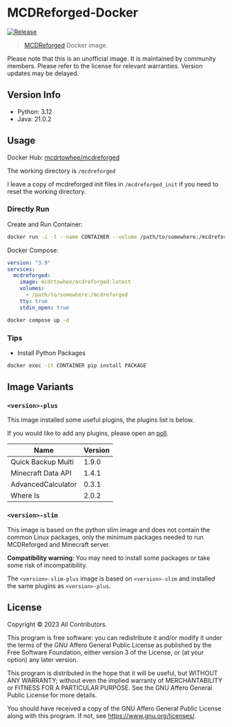 # MCDReforged-Docker

[![Release](https://img.shields.io/github/v/release/MCDReforged-Towhee-Community/MCDReforged-Docker?label=Release)](https://github.com/MCDReforged-Towhee-Community/MCDReforged-Docker/releases)

> [MCDReforged](https://github.com/Fallen-Breath/MCDReforged) Docker image.

Please note that this is an unofficial image. It is maintained by community members. Please refer to the license for relevant warranties. Version updates may be delayed.

## Version Info

- Python: 3.12
- Java: 21.0.2

## Usage

Docker Hub: [mcdrtowhee/mcdreforged](https://hub.docker.com/r/mcdrtowhee/mcdreforged)

The working directory is `/mcdreforged`

I leave a copy of mcdreforged init files in `/mcdreforged_init` if you need to reset the working directory.

### Directly Run

Create and Run Container:

```bash
docker run -i -t --name CONTAINER --volume /path/to/somewhere:/mcdreforged mcdrtowhee/mcdreforged
```

Docker Compose:

```yaml
version: "3.9"
services:
  mcdreforged:
    image: mcdrtowhee/mcdreforged:latest
    volumes:
      - /path/to/somewhere:/mcdreforged
    tty: true
    stdin_open: true
```

```bash
docker compose up -d
```

### Tips

- Install Python Packages

```bash
docker exec -it CONTAINER pip install PACKAGE
```

## Image Variants

### `<version>-plus`

This image installed some useful plugins, the plugins list is below.

If you would like to add any plugins, please open an [poll](https://github.com/MCDReforged-Towhee-Community/MCDReforged-Docker/discussions/new?category=polls).

| Name | Version |
| - | - |
| Quick Backup Multi | 1.9.0 |
| Minecraft Data API | 1.4.1 |
| AdvancedCalculator | 0.3.1 |
| Where Is | 2.0.2 |

### `<version>-slim`

This image is based on the python slim image and does not contain the common Linux packages, only the minimum packages needed to run MCDReforged and Minecraft server.

**Compatibility warning**: You may need to install some packages or take some risk of incompatibility.

The `<version>-slim-plus` image is based on `<version>-slim` and installed the same plugins as `<version>-plus`.

## License

Copyright © 2023 All Contributors.

This program is free software: you can redistribute it and/or modify
it under the terms of the GNU Affero General Public License as
published by the Free Software Foundation, either version 3 of the
License, or (at your option) any later version.

This program is distributed in the hope that it will be useful,
but WITHOUT ANY WARRANTY; without even the implied warranty of
MERCHANTABILITY or FITNESS FOR A PARTICULAR PURPOSE.  See the
GNU Affero General Public License for more details.

You should have received a copy of the GNU Affero General Public License
along with this program.  If not, see <https://www.gnu.org/licenses/>.
